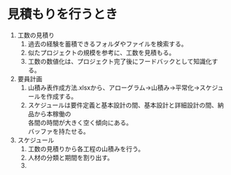 # 見積もりを行うとき

1. 工数の見積り
    1. 過去の経験を蓄積できるフォルダやファイルを検索する。
    2. 似たプロジェクトの規模を参考に、工数を見積もる。
    3. 工数の数値化は、プロジェクト完了後にフードバックとして知識化する。
1. 要員計画
    1. 山積み表作成方法.xlsxから、アローグラム→山積み→平常化→スケジュールを作成する。  
    2. スケジュールは要件定義と基本設計の間、基本設計と詳細設計の間、納品から本稼働の  
    各間の時間が大きく空く傾向にある。  
    バッファを持たせる。
1. スケジュール
    1. 工数の見積りから各工程の山積みを行う。  
    1. 人材の分類と期間を割り出す。
    2. 
 
   
